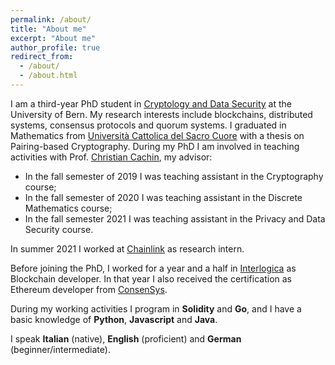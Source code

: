 ```yaml
---
permalink: /about/
title: "About me"
excerpt: "About me"
author_profile: true
redirect_from: 
  - /about/
  - /about.html
---
```


I am a third-year PhD student in [Cryptology and Data Security](https://crypto.unibe.ch) at the University of Bern. My research interests include blockchains, distributed systems, consensus protocols and quorum systems. I graduated in Mathematics from [Università Cattolica del Sacro Cuore](https://brescia.unicatt.it/facolta/scienze-matematiche-fisiche-e-naturali?rdeLocaleAttr=en) with a thesis on Pairing-based Cryptography. During my PhD I am involved in teaching activities with Prof. [Christian Cachin](https://crypto.unibe.ch/cc/), my advisor: 

- In the fall semester of 2019 I was teaching assistant in the Cryptography course; 
- In the fall semester of 2020 I was teaching assistant in the Discrete Mathematics course;
- In the fall semester 2021 I was teaching assistant in the Privacy and Data Security course.

In summer 2021 I worked at [Chainlink](https://chainlinklabs.com) as research intern.

Before joining the PhD, I worked for a year and a half in [Interlogica](https://www.interlogica.it/en/) as Blockchain developer. In that year I also received the certification as Ethereum developer from [ConsenSys](https://consensys.net/academy/bootcamp/). 

During my working activities I program in **Solidity** and **Go**, and I have a basic knowledge of **Python**, **Javascript** and **Java**. 

I speak **Italian** (native), **English** (proficient) and **German** (beginner/intermediate). 

